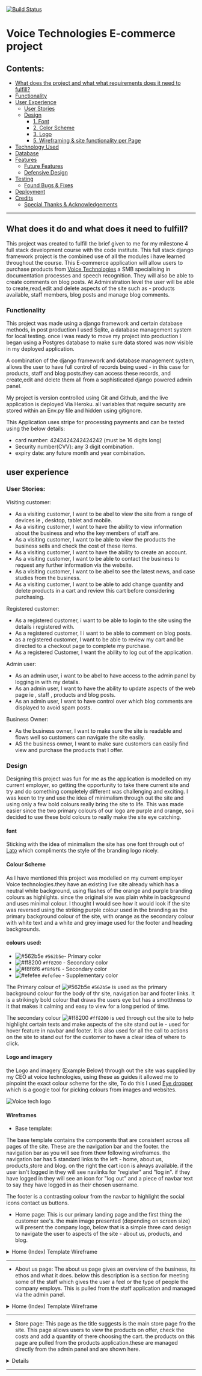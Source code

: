 [![Build Status](https://travis-ci.com/cthoms1993/voicetechnologies.svg?branch=master)](https://travis-ci.com/cthoms1993/voicetechnologies)

# Voice Technologies E-commerce project
## Contents:
* [What does the project and what what requirements does it need to fulfill?](#what-does-it-do-and-what-does-it-need-to-fulfill)
* [Functionality](#functionality)
* [User Experience](#user-experience)
    * [User Stories](#user-stories)
    * [Design](#design)
        * [1. Font](#font)
        * [2. Color Scheme](#color-scheme)
        * [3. Logo](#logo)
        * [5. Wireframing & site functionality per Page](#wireframes)
* [Technology Used](#technology-used)
* [Database](#database)
* [Features](#features)
    * [Future Features](#future-features)
    * [Defensive Design](#defensive-design)
* [Testing](#testing)
    * [Found Bugs & Fixes](#found-bugs--fixes)    
* [Deployment](#deployment)
* [Credits](#credits)
    * [Special Thanks & Acknowledgements](#special-thanks--acknowledgements)

***
## What does it do and what does it need to fulfill?
This project was created to fulfill the brief given to me for my milestone 4 full stack development course with the code institute.
This full stack django framework project is the combined use of all the modules i have learned throughout the course.
This E-commerce application will allow users to purchase products from <a href="https://voicetechnology.herokuapp.com/">Voice Technologies</a> a SMB specialising in documentation processes and speech recognition. They will also be able to create comments on blog posts. 
At Administration level the user will be able to create,read,edit and delete aspects of the site such as - products available, staff members, blog posts and manage blog comments. 

### Functionality
This project was made using a django framework and certain database methods, in post production I used  Sqlite, a database management system for local testing.
once i was ready to move my project into production I began using a Postgres database to make sure data stored was now visible in my deployed application.

A combination of the django framework and database management system, allows the user to have full control of records being used - in this case for products, staff and blog posts.they can access these records, and create,edit and delete them all from a sophisticated django powered admin panel.

My project is version controlled using Git and Github, and the live application is deployed Via Heroku.
all variables that require security are stored within an Env.py file and hidden using gitignore. 

This Application uses stripe for processing payments and can be tested using the below details:
* card number: 4242424242424242 (must be 16 digits long)
* Security number(CVV): any 3 digit combination.
* expiry date: any future month and year combination.

## user experience

### User Stories:
Visiting customer:
* As a visiting customer, I want to be abel to view the site from a range of devices ie , desktop, tablet and mobile.
* As a visiting customer, I want to have the ability to view information about the business and who the key members of staff are.
* As a visiting customer, I want to be able to view the products the business sells and check the cost of these items.
* As a visiting customer, I want to have the ability to create an account. 
* As a visiting customer, I want to be able to contact the business to request any further information via the website.
* As a visiting customer, I want to be abel to see the latest news, and case studies from the business. 
* As a visiting customer, I want to be able to add change quantity and delete products in a cart and review this cart before considering purchasing.


Registered customer:
* As a registered customer, i want to be able to login to the site using the details i registered with.
* As a registered customer, I i want to be able to comment on blog posts. 
* as a registered customer, I want to be able to review my cart and be directed to a checkout page to complete my purchase.
* As a registered Customer, I want the ability to log out of the application.

Admin user:
* As an admin user, i want to be abel to have access to the admin panel by logging in with my details. 
* As an admin user, I want to have the ability to update aspects of the web page ie , staff , products and blog posts.
* As an admin user, I want to have control over which blog comments are displayed to avoid spam posts. 

Business Owner:
* As the business owner, I want to make sure the site is readable and flows well so customers can navigate the site easily.
* AS the business owner, I want to make sure customers can easily find view and purchase the products that I offer. 

### Design
Designing this project was fun for me as the application is modelled on my current employer, so getting the opportunity to take there current site and try and do something completely different was challenging and exciting. 
I was keen to try and use the idea of minimalism through out the site and using only a few bold colours really bring the site to life. 
This was made easier since the two primary colours of our logo are purple and orange, so i decided to use these bold colours to really make the site eye catching. 

#### font
Sticking with the idea of minimalism the site has one font through out of <a href="https://fonts.google.com/specimen/Lato">Lato</a> which compliments the style of the branding logo nicely. 

#### Colour Scheme
As I have mentioned this project was modelled on my current employer Voice technologies.they have an existing live site already which has a neutral white background, using flashes of the orange and purple branding colours as highlights. 
since the original site was plain white in background and uses minimal colour.
I thought I would see how it would look if the site was reversed using the striking purple colour used in the branding as the primary background colour of the site, with orange as the secondary colour with white text and a white and grey image used for the footer and heading backgrounds. 



#### colours used:
* ![#562b5e](https://placehold.it/15/562b5e/000000?text=+)  `#562b5e`- Primary color
* ![#ff8200](https://placehold.it/15/ff8200/000000?text=+) `#ff8200` - Secondary color
* ![#f8f6f6](https://placehold.it/15/f8f6f6/000000?text=+) `#f8f6f6` - Secondary color
* ![#efefee](https://placehold.it/15/efefee/000000?text=+) `#efefee` - Supplementary color
   
The Primary colour of ![#562b5e](https://placehold.it/15/562b5e/000000?text=+) `#562b5e` is used as the primary background colour for the body of thr site, navigation bar and footer links. 
It is a strikingly bold colour that draws the users eye but has a smotthness to it that makes it calming and easy to view for a long period of time. 

The secondary colour ![#ff8200](https://placehold.it/15/ff8200/000000?text=+) `#ff8200` is ued through out the site to help highlight certain texts and make aspects of the site stand out ie - used for hover feature in navbar and footer. 
It is also used for all the call to actions on the site to stand out for the customer to have a clear idea of where to click. 

#### Logo and imagery 
the Logo and imagery (Example Below) through out the site was supplied by my CEO at voice technologies, using these as guides it allowed me to pinpoint the exact colour scheme for the site, To do this I used <a href="https://chrome.google.com/webstore/detail/eye-dropper/hmdcmlfkchdmnmnmheododdhjedfccka?hl=en">Eye dropper</a> which is a google tool for picking colours from images and websites.

<p>
<img src="https://ms4ecommerce.s3.eu-west-2.amazonaws.com/media/images/VTheader.png" alt="Voice tech logo">
</p>

#### Wireframes 

* Base template:

The base template contains the components that are consistent across all pages of the site.
These are the navigation bar and the footer. the navigation bar as you will see from thew following wireframes.
the navigation bar has 5 standard links to the left - home, about us, products,store and blog. on the right the cart icon is always available. 
if the user isn't logged in they will see navlinks for "register" and "log in".
if they have logged in they will see an icon for "log out" and a piece of navbar text to say they have logged in as their chosen username.

The footer is a contrasting colour from the navbar to highlight the social icons contact us buttons.

* Home page:
This is our primary landing page and the first thing the customer see's. the main image presented (depending on screen size)
will present the company logo, below that is a simple three card design to navigate the user to aspects of the site - about us, products, and blog. 

 <details>
   <summary>Home (Index) Template Wireframe</summary>

   <p>
      <img height="350" src="https://github.com/cthoms1993/voicetechnologies/blob/master/staticfiles/static/Wireframes/homepage%20-mobile-view%20.png" alt="Home (Index) template mobile wireframe">
   </p>

   <p>
      <img height="350" src="https://github.com/cthoms1993/voicetechnologies/blob/master/staticfiles/static/Wireframes/homepage%20-%20tablet%20-desktop%20.png" alt="Home (Index) template tablet-desktop wireframe">
   </p>
   </details>

***

* About us page:
The about us page gives an overview of the business, its ethos and what it does.
below this description is a section for meeting some of the staff which gives the user a feel or the type of people the company employs.
This is pulled from the staff application and managed via the admin panel. 

<details>
   <summary>Home (Index) Template Wireframe</summary>

   <p>
      <img height="350" src="https://github.com/cthoms1993/voicetechnologies/blob/master/staticfiles/static/Wireframes/about%20us%20-%20mobile-view.png" alt="about us  template mobile wireframe">
   </p>

   <p>
      <img height="350" src="https://github.com/cthoms1993/voicetechnologies/blob/master/staticfiles/static/Wireframes/about%20us%20-%20tablet_desktop.png" alt="about us template tablet-desktop wireframe">
   </p>
   </details>

***

* Store page:
This page as the title suggests is the main store page fro the site.
This page allows users to view the products on offer, check the costs and add a quantity of there choosing the cart. 
the products on this page are pulled from the products application.these are managed directly from the admin panel and are shown here.

<details>
 <p>
      <img height="350" src="https://github.com/cthoms1993/voicetechnologies/blob/master/staticfiles/static/Wireframes/Store-mobile-view.png" alt="cart template mobile wireframe">
 </p>

   <p>
      <img height="350" src="https://github.com/cthoms1993/voicetechnologies/blob/master/staticfiles/static/Wireframes/store-tablet-desktop.png" alt="cart template tablet-desktop wireframe">
   </p>
   </details>

***













